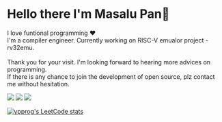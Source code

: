 # Hello there I'm Masalu Pan👋

I love funtional programming  :heart:
<br>I'm a compiler engineer. Currently working on RISC-V emualor project - rv32emu.
<br>
<br>Thank you for your visit. I'm looking forward to hearing more advices on programming.
<br>If there is any chance to join the development of open source, plz contact me without hesitation.


![](https://raw.githubusercontent.com/ypprog/ypprog/master/profile-summary-card-output/github/0-profile-details.svg)
![](https://raw.githubusercontent.com/ypprog/ypprog/master/profile-summary-card-output/github/1-repos-per-language.svg)
![](https://raw.githubusercontent.com/ypprog/ypprog/master/profile-summary-card-output/github/3-stats.svg)

[![ypprog's LeetCode stats](https://leetcode-stats-six.vercel.app/?username=ypprog)](https://github.com/KnlnKS/leetcode-stats)
